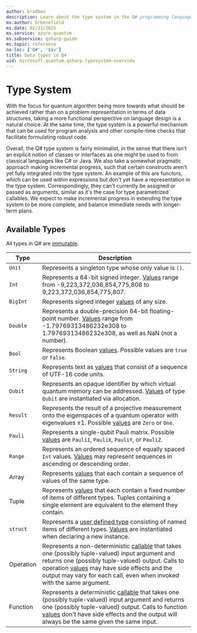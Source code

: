 ```yaml
---
author: bradben
description: Learn about the type system in the Q# programming language.
ms.author: brbenefield
ms.date: 02/21/2025
ms.service: azure-quantum
ms.subservice: qsharp-guide
ms.topic: reference
no-loc: ['Q#', '$$v']
title: Data types in Q#
uid: microsoft.quantum.qsharp.typesystem-overview
---
```


# Type System

With the focus for quantum algorithm being more towards what should be achieved rather than on a problem representation in terms of data structures, taking a more functional perspective on language design is a natural choice. At the same time, the type system is a powerful mechanism that can be used for program analysis and other compile-time checks that facilitate formulating robust code. 

Overall, the Q# type system is fairly minimalist, in the sense that there isn't an explicit notion of classes or interfaces as one might be used to from classical languages like C# or Java. We also take a somewhat pragmatic approach making incremental progress, such that certain constructs aren't yet fully integrated into the type system. An example of this are functors, which can be used within expressions but don't yet have a representation in the type system. Correspondingly, they can't currently be assigned or passed as arguments, similar as it's the case for type parametrized callables.
We expect to make incremental progress in extending the type system to be more complete, and balance immediate needs with longer-term plans. 

## Available Types

All types in Q# are [immutable](xref:microsoft.quantum.qsharp.immutability#immutability). 

| Type | Description
| ---------|----------
| `Unit` | Represents a singleton type whose only value is `()`.
| `Int` | Represents a 64-bit signed integer. [Values](xref:microsoft.quantum.qsharp.valueliterals#int-literals) range from -9,223,372,036,854,775,808 to 9,223,372,036,854,775,807.
| `BigInt` | Represents signed integer [values](xref:microsoft.quantum.qsharp.valueliterals#bigint-literals) of any size.
| `Double` | Represents a double-precision 64-bit floating-point number. [Values](xref:microsoft.quantum.qsharp.valueliterals#double-literals) range from -1.79769313486232e308 to 1.79769313486232e308, as well as NaN (not a number).
| `Bool` | Represents Boolean [values](xref:microsoft.quantum.qsharp.valueliterals#bool-literals). Possible values are `true` or `false`.
| `String` | Represents text as [values](xref:microsoft.quantum.qsharp.valueliterals#string-literals) that consist of a sequence of UTF-16 code units. 
| `Qubit` | Represents an opaque identifier by which virtual quantum memory can be addressed. [Values](xref:microsoft.quantum.qsharp.valueliterals#qubit-literals) of type `Qubit` are instantiated via allocation.
| `Result` | Represents the result of a projective measurement onto the eigenspaces of a quantum operator with eigenvalues ±1. Possible [values](xref:microsoft.quantum.qsharp.valueliterals#result-literals) are `Zero` or `One`. 
| `Pauli` | Represents a single-qubit Pauli matrix. Possible [values](xref:microsoft.quantum.qsharp.valueliterals#pauli-literals) are `PauliI`, `PauliX`, `PauliY`, or `PauliZ`.
| `Range` | Represents an ordered sequence of equally spaced `Int` values. [Values](xref:microsoft.quantum.qsharp.valueliterals#range-literals) may represent sequences in ascending or descending order.
| Array | Represents [values](xref:microsoft.quantum.qsharp.valueliterals#array-literals) that each contain a sequence of values of the same type.
| Tuple | Represents [values](xref:microsoft.quantum.qsharp.valueliterals#tuple-literals) that each contain a fixed number of items of different types. Tuples containing a single element are equivalent to the element they contain.
| `struct` | Represents a [user defined type](xref:microsoft.quantum.qsharp.typedeclarations) consisting of named items of different types. [Values](xref:microsoft.quantum.qsharp.valueliterals#literals-for-struct-types) are instantiated when declaring a new instance. 
| Operation | Represents a non-deterministic [callable](xref:microsoft.quantum.qsharp.operationsandfunctions#operations-and-functions) that takes one (possibly tuple-valued) input argument and returns one (possibly tuple-valued) output. Calls to operation [values](xref:microsoft.quantum.qsharp.valueliterals#operation-literals) may have side effects and the output may vary for each call, even when invoked with the same argument.
| Function | Represents a deterministic [callable](xref:microsoft.quantum.qsharp.operationsandfunctions#operations-and-functions) that takes one (possibly tuple-valued) input argument and returns one (possibly tuple-valued) output. Calls to function [values](xref:microsoft.quantum.qsharp.valueliterals#function-literals) don't have side effects and the output will always be the same given the same input. 




